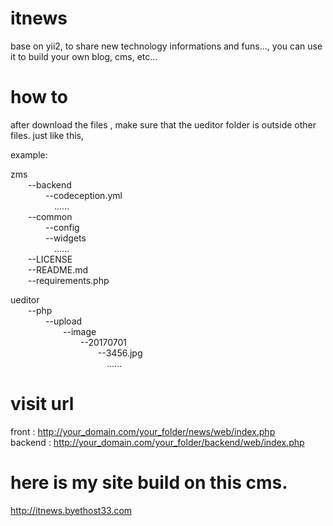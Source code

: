 # itnews
base on yii2, to share new technology informations and funs..., you can use it to build your own blog, cms, etc...


# how to 
after download the files , make sure that the ueditor folder is outside other files. just like this,

example:

zms       
  &emsp;&emsp;--backend       
  &emsp;&emsp;&emsp;&emsp;--codeception.yml       
  &emsp;&emsp;&emsp;&emsp;&emsp;......       
  &emsp;&emsp;--common       
  &emsp;&emsp;&emsp;&emsp;--config       
  &emsp;&emsp;&emsp;&emsp;--widgets      
  &emsp;&emsp;&emsp;&emsp;&emsp;......    
  &emsp;&emsp;--LICENSE    
  &emsp;&emsp;--README.md    
  &emsp;&emsp;--requirements.php    
   
        
ueditor    
  &emsp;&emsp;--php    
  &emsp;&emsp;&emsp;&emsp;--upload    
  &emsp;&emsp;&emsp;&emsp;&emsp;&emsp;--image     
  &emsp;&emsp;&emsp;&emsp;&emsp;&emsp;&emsp;&emsp;--20170701     
  &emsp;&emsp;&emsp;&emsp;&emsp;&emsp;&emsp;&emsp;&emsp;&emsp;--3456.jpg          
  &emsp;&emsp;&emsp;&emsp;&emsp;&emsp;&emsp;&emsp;&emsp;&emsp;&emsp;......
       
       
       
# visit url          
front : http://your_domain.com/your_folder/news/web/index.php       
backend : http://your_domain.com/your_folder/backend/web/index.php

       
# here is my site build on this cms.      
http://itnews.byethost33.com  
      

